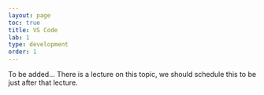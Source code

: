```yaml
---
layout: page
toc: true
title: VS Code
lab: 1
type: development
order: 1
---
```


To be added...   There is a lecture on this topic, we should schedule this to be just after that lecture.

